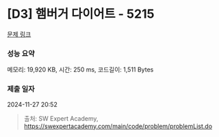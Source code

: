 # [D3] 햄버거 다이어트 - 5215 

[문제 링크](https://swexpertacademy.com/main/code/problem/problemDetail.do?contestProbId=AWT-lPB6dHUDFAVT) 

### 성능 요약

메모리: 19,920 KB, 시간: 250 ms, 코드길이: 1,511 Bytes

### 제출 일자

2024-11-27 20:52



> 출처: SW Expert Academy, https://swexpertacademy.com/main/code/problem/problemList.do
